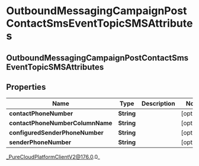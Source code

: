 # OutboundMessagingCampaignPostContactSmsEventTopicSMSAttributes

## OutboundMessagingCampaignPostContactSmsEventTopicSMSAttributes

## Properties

|Name | Type | Description | Notes|
|------------ | ------------- | ------------- | -------------|
| **contactPhoneNumber** | **String** |  | [optional] |
| **contactPhoneNumberColumnName** | **String** |  | [optional] |
| **configuredSenderPhoneNumber** | **String** |  | [optional] |
| **senderPhoneNumber** | **String** |  | [optional] |



_PureCloudPlatformClientV2@176.0.0_
